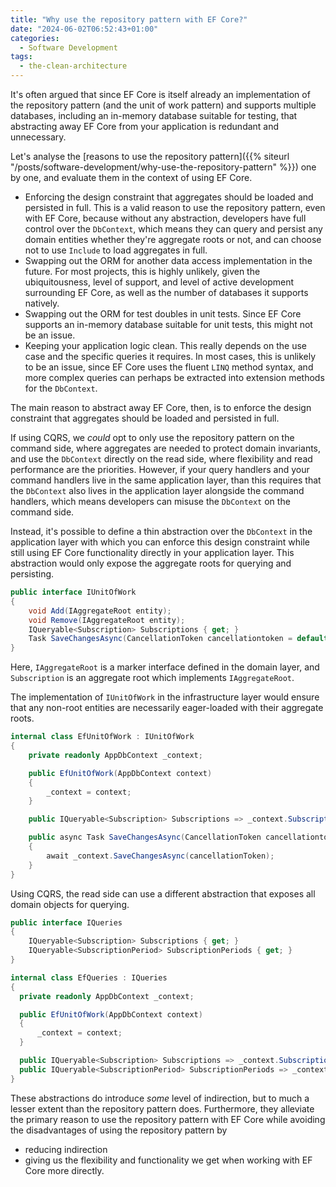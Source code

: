 ```yaml
---
title: "Why use the repository pattern with EF Core?"
date: "2024-06-02T06:52:43+01:00"
categories:
  - Software Development
tags:
  - the-clean-architecture
---
```


It's often argued that since EF Core is itself already an implementation of the repository pattern (and the unit of work pattern) and supports multiple databases, including an in-memory database suitable for testing, that abstracting away EF Core from your application is redundant and unnecessary.

Let's analyse the [reasons to use the repository pattern]({{% siteurl "/posts/software-development/why-use-the-repository-pattern" %}}) one by one, and evaluate them in the context of using EF Core.

- Enforcing the design constraint that aggregates should be loaded and persisted in full. This is a valid reason to use the repository pattern, even with EF Core, because without any abstraction, developers have full control over the `DbContext`, which means they can query and persist any domain entities whether they're aggregate roots or not, and can choose not to use `Include` to load aggregates in full.
- Swapping out the ORM for another data access implementation in the future. For most projects, this is highly unlikely, given the ubiquitousness, level of support, and level of active development surrounding EF Core, as well as the number of databases it supports natively.
- Swapping out the ORM for test doubles in unit tests. Since EF Core supports an in-memory database suitable for unit tests, this might not be an issue.
- Keeping your application logic clean. This really depends on the use case and the specific queries it requires. In most cases, this is unlikely to be an issue, since EF Core uses the fluent `LINQ` method syntax, and more complex queries can perhaps be extracted into extension methods for the `DbContext`.

The main reason to abstract away EF Core, then, is to enforce the design constraint that aggregates should be loaded and persisted in full.

If using CQRS, we _could_ opt to only use the repository pattern on the command side, where aggregates are needed to protect domain invariants, and use the `DbContext` directly on the read side, where flexibility and read performance are the priorities. However, if your query handlers and your command handlers live in the same application layer, than this requires that the `DbContext` also lives in the application layer alongside the command handlers, which means developers can misuse the `DbContext` on the command side.

Instead, it's possible to define a thin abstraction over the `DbContext` in the application layer with which you can enforce this design constraint while still using EF Core functionality directly in your application layer. This abstraction would only expose the aggregate roots for querying and persisting.

```csharp
public interface IUnitOfWork
{
    void Add(IAggregateRoot entity);
    void Remove(IAggregateRoot entity);
    IQueryable<Subscription> Subscriptions { get; }
    Task SaveChangesAsync(CancellationToken cancellationtoken = default);
}
```

Here, `IAggregateRoot` is a marker interface defined in the domain layer, and `Subscription` is an aggregate root which implements `IAggregateRoot`.

The implementation of `IUnitOfWork` in the infrastructure layer would ensure that any non-root entities are necessarily eager-loaded with their aggregate roots.

```csharp
internal class EfUnitOfWork : IUnitOfWork
{
    private readonly AppDbContext _context;

    public EfUnitOfWork(AppDbContext context)
    {
        _context = context;
    }

    public IQueryable<Subscription> Subscriptions => _context.Subscriptions.Include(s => s.Periods);

    public async Task SaveChangesAsync(CancellationToken cancellationtoken = default)
    {
        await _context.SaveChangesAsync(cancellationToken);
    }
}
```

Using CQRS, the read side can use a different abstraction that exposes all domain objects for querying.

```csharp
public interface IQueries
{
    IQueryable<Subscription> Subscriptions { get; }
    IQueryable<SubscriptionPeriod> SubscriptionPeriods { get; }
}
```

```csharp
internal class EfQueries : IQueries
{
  private readonly AppDbContext _context;

  public EfUnitOfWork(AppDbContext context)
  {
      _context = context;
  }

  public IQueryable<Subscription> Subscriptions => _context.Subscriptions.AsNoTracking();
  public IQueryable<SubscriptionPeriod> SubscriptionPeriods => _context.SubscriptionPeriods.AsNoTracking();
}
```

These abstractions do introduce _some_ level of indirection, but to much a lesser extent than the repository pattern does. Furthermore, they alleviate the primary reason to use the repository pattern with EF Core while avoiding the disadvantages of using the repository pattern by

- reducing indirection
- giving us the flexibility and functionality we get when working with EF Core more directly.

